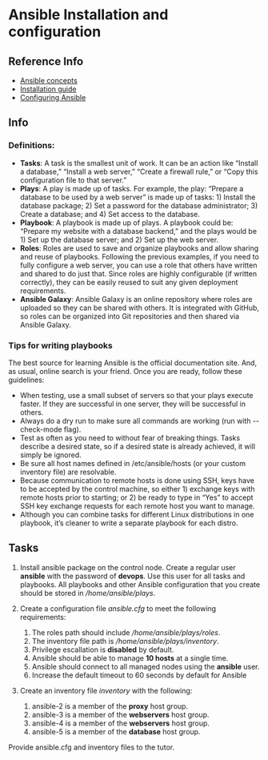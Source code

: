 # Ansible Installation and configuration

## Reference Info

* [Ansible concepts](https://docs.ansible.com/ansible/latest/user_guide/basic_concepts.html)
* [Installation guide](https://docs.ansible.com/ansible/latest/installation_guide/intro_installation.html#installation-guide)
* [Configuring Ansible](https://docs.ansible.com/ansible/latest/installation_guide/intro_configuration.html)

## Info

### Definitions:

* **Tasks**: A task is the smallest unit of work. It can be an action like “Install a database,” “Install a web server,” “Create a firewall rule,” or “Copy this configuration file to that server.”
* **Plays**: A play is made up of tasks. For example, the play: “Prepare a database to be used by a web server” is made
up of tasks: 1) Install the database package; 2) Set a password for the database administrator; 3) Create a database; and 4) Set access to the database.
* **Playbook**: A playbook is made up of plays. A playbook could be: “Prepare my website with a database backend,” and the plays would be 1) Set up the database server; and 2) Set up the web server.
* **Roles**: Roles are used to save and organize playbooks and allow sharing and reuse of playbooks. Following the previous examples, if you need to fully configure a web server,
you can use a role that others have written and shared to do just that. Since roles are highly configurable (if written correctly), they can be easily reused to suit any given deployment requirements.
* **Ansible Galaxy**: Ansible Galaxy is an online repository where roles are uploaded so they can be shared with others. It is integrated with GitHub, so roles can be organized into Git repositories and then shared via Ansible Galaxy. 

### Tips for writing playbooks

The best source for learning Ansible is the official documentation site. And, as usual, online search is your friend. 
Once you are ready, follow these guidelines:
* When testing, use a small subset of servers so that your plays execute faster. If they are successful in one server, they will be successful in others.
* Always do a dry run to make sure all commands are working (run with --check-mode flag).
* Test as often as you need to without fear of breaking things. Tasks describe a desired state, so if a desired state is already achieved, it will simply be ignored.
* Be sure all host names defined in /etc/ansible/hosts (or your custom inventory file) are resolvable.
* Because communication to remote hosts is done using SSH, keys have to be accepted by the control machine, so either 1) exchange keys with remote hosts prior to starting; or 2) be ready to type in “Yes” to accept SSH key exchange requests for each remote host you want to manage.
* Although you can combine tasks for different Linux distributions in one playbook, it’s cleaner to write a separate playbook for each distro. 

## Tasks

1. Install ansible package on the control node. Create a regular user **ansible** with the password of **devops**. Use this user for all tasks and playbooks.
   All playbooks and other Ansible configuration that you create should be stored in _/home/ansible/plays_.

2. Create a configuration file _ansible.cfg_ to meet the following requirements:
	1. The roles path should include _/home/ansible/plays/roles_.
	2. The inventory file path is _/home/ansible/plays/inventory_.
	3. Privilege escallation is **disabled** by default.
	4. Ansible should be able to manage **10 hosts** at a single time.
	5. Ansible should connect to all managed nodes using the **ansible** user.
	6. Increase the default timeout to 60 seconds by default for Ansible

3. Create an inventory file _inventory_ with the following:
	1. ansible-2 is a member of the **proxy** host group.
	2. ansible-3 is a member of the **webservers** host group.
	3. ansible-4 is a member of the **webservers** host group.
	4. ansible-5 is a member of the **database** host group.

Provide ansible.cfg and inventory files to the tutor.

